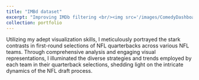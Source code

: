 ```yaml
---
title: "IMBd dataset"
excerpt: "Improving IMDb filtering <br/><img src='/images/ComedyDashboard.png' width='500' height='300'>"
collection: portfolio
---
```


Utilizing my adept visualization skills, I meticulously portrayed the stark contrasts in first-round selections of NFL quarterbacks across various NFL teams. Through comprehensive analysis and engaging visual representations, I illuminated the diverse strategies and trends employed by each team in their quarterback selections, shedding light on the intricate dynamics of the NFL draft process.

